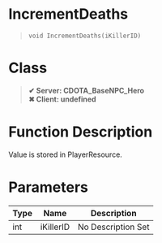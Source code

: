 # IncrementDeaths
> `void IncrementDeaths(iKillerID)`
# Class
> __✔ Server: CDOTA_BaseNPC_Hero__  
> __✖ Client: undefined__  
# Function Description
Value is stored in PlayerResource.
# Parameters
Type|Name|Description
--|--|--
int|iKillerID|No Description Set
